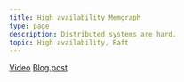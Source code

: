 ```yaml
---
title: High availability Memgraph 
type: page
description: Distributed systems are hard.
topic: High availability, Raft
---
```


[Video](https://www.linkedin.com/posts/memgraph_memgraph-highavailability-graphdatabase-activity-7196552172040245249-dShP?utm_source=share&utm_medium=member_desktop)
[Blog post](https://memgraph.com/blog/announcing-memgraph-high-availability-automatic-failover-developer-ready)


